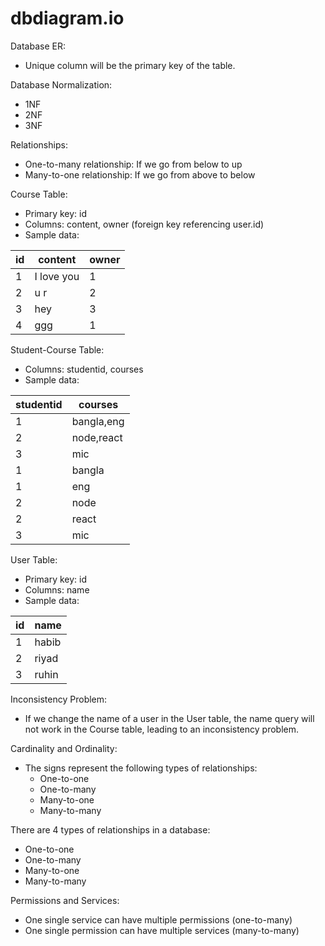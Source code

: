 # dbdiagram.io

Database ER:
- Unique column will be the primary key of the table.

Database Normalization:
- 1NF
- 2NF
- 3NF

Relationships:
- One-to-many relationship: If we go from below to up
- Many-to-one relationship: If we go from above to below

Course Table:
- Primary key: id
- Columns: content, owner (foreign key referencing user.id)
- Sample data:

| id | content   | owner |
| -- | --------- | ----- |
| 1  | I love you | 1     |
| 2  | u r       | 2     |
| 3  | hey       | 3     |
| 4  | ggg       | 1     |

Student-Course Table:
- Columns: studentid, courses
- Sample data:

| studentid | courses      |
| --------- | ------------ |
| 1         | bangla,eng   |
| 2         | node,react   |
| 3         | mic          |
| 1         | bangla       |
| 1         | eng          |
| 2         | node         |
| 2         | react        |
| 3         | mic          |

User Table:
- Primary key: id
- Columns: name
- Sample data:

| id  | name   |
| --- | ------ |
| 1   | habib  |
| 2   | riyad  |
| 3   | ruhin  |

Inconsistency Problem:
- If we change the name of a user in the User table, the name query will not work in the Course table, leading to an inconsistency problem.

Cardinality and Ordinality:
- The signs represent the following types of relationships:
  - One-to-one
  - One-to-many
  - Many-to-one
  - Many-to-many

There are 4 types of relationships in a database:
- One-to-one
- One-to-many
- Many-to-one
- Many-to-many

Permissions and Services:
- One single service can have multiple permissions (one-to-many)
- One single permission can have multiple services (many-to-many)
